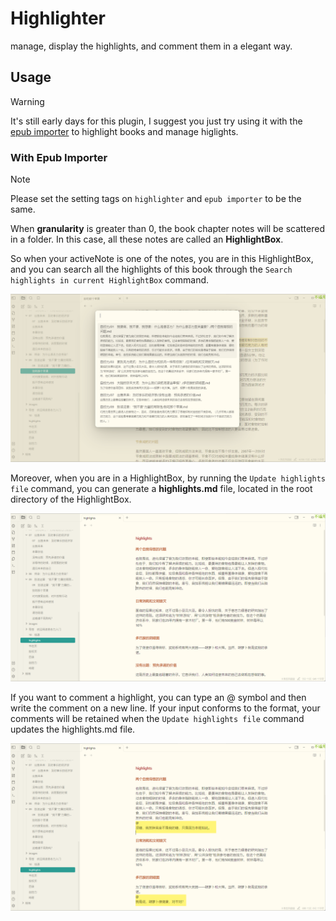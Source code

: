 # Highlighter

manage, display the highlights, and comment them in a elegant way.

## Usage

> [!warning]
> It's still early days for this plugin, I suggest you just try using it with the [epub importer](https://github.com/aoout/obsidian-epub-importer) to highlight books and manage higlights.

### With Epub Importer

> [!note]
> Please set the setting tags on `highlighter` and `epub importer` to be the same.

When **granularity** is greater than 0, the book chapter notes will be scattered in a folder. In this case, all these notes are called an **HighlightBox**.

So when your activeNote is one of the notes, you are in this HighlightBox, and you can search all the highlights of this book through the `Search highlights in current HighlightBox` command.

![](assets/image1.png)

Moreover, when you are in a HighlightBox, by running the `Update highlights file` command, you can generate a **highlights.md** file, located in the root directory of the HighlightBox.

![](assets/image2.png)

If you want to comment a highlight, you can type an @ symbol and then write the comment on a new line. If your input conforms to the format, your comments will be retained when the `Update highlights file` command updates the highlights.md file.

![](assets/image3.png)
